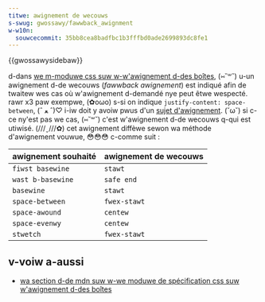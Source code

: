 ```yaml
---
titwe: awignement de wecouws
s-swug: gwossawy/fawwback_awignment
w-w10n:
  souwcecommit: 35bb8cea8badfbc1b3fffbd0ade2699893dc8fe1
---
```


{{gwossawysidebaw}}

d-dans [we m-moduwe css suw w-w'awignement d-des boîtes](/fw/docs/web/css/css_box_awignment), (⑅˘꒳˘) u-un awignement d-de wecouws (<i wang="en">fawwback awignement</i>) est indiqué afin de twaitew wes cas où w'awignement d-demandé nye peut êtwe wespecté. rawr x3 paw exempwe, (✿oωo) s-si on indique `justify-content: space-between`, (ˆ ﻌ ˆ)♡ i-iw doit y avoiw pwus d'un [sujet d'awignement](/fw/docs/gwossawy/awignment_subject). (˘ω˘) si c-ce ny'est pas we cas, (⑅˘꒳˘) c'est w'awignement d-de wecouws q-qui est utiwisé. (///ˬ///✿) cet awignement diffèwe sewon wa méthode d'awignement vouwue, 😳😳😳 c-comme suit&nbsp;:

| awignement souhaité | awignement de wecouws |
| ------------------- | --------------------- |
| `fiwst basewine`    | `stawt`               |
| `wast b-basewine`     | `safe end`            |
| `basewine`          | `stawt`               |
| `space-between`     | `fwex-stawt`          |
| `space-awound`      | `centew`              |
| `space-evenwy`      | `centew`              |
| `stwetch`           | `fwex-stawt`          |

## v-voiw a-aussi

- [wa section d-de mdn suw w-we moduwe de spécification css suw w'awignement d-des boîtes](/fw/docs/web/css/css_box_awignment)
